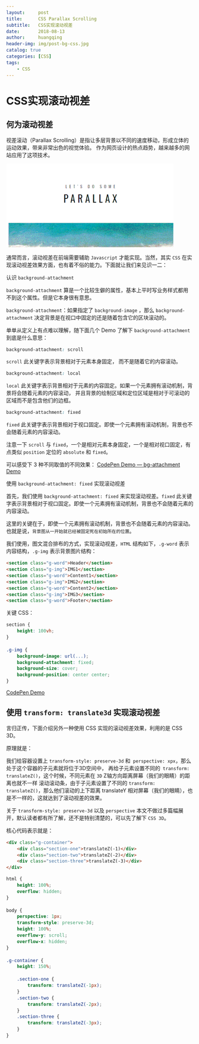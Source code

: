 ```yaml
---
layout:     post
title:      CSS Parallax Scrolling
subtitle:   CSS实现滚动视差
date:       2018-08-13
author:     huangqing
header-img: img/post-bg-css.jpg
catalog: true
categories: [CSS]
tags:
    - CSS
---
```


# CSS实现滚动视差

## 何为滚动视差

视差滚动（Parallax Scrolling）是指让多层背景以不同的速度移动，形成立体的运动效果，带来非常出色的视觉体验。 作为网页设计的热点趋势，越来越多的网站应用了这项技术。

![](/images/css/parallax-scrollling-640.gif)

通常而言，滚动视差在前端需要辅助 `Javascript` 才能实现。当然，其实 `CSS` 在实现滚动视差效果方面，也有着不俗的能力。下面就让我们来见识一二：

认识 `background-attachment`

`background-attachment` 算是一个比较生僻的属性，基本上平时写业务样式都用不到这个属性。但是它本身很有意思。

`background-attachment`：如果指定了 `background-image` ，那么 `background-attachment` 决定背景是在视口中固定的还是随着包含它的区块滚动的。

单单从定义上有点难以理解，随下面几个 Demo 了解下 `background-attachment` 到底是什么意思：

```css
background-attachment: scroll
```

`scroll` 此关键字表示背景相对于元素本身固定， 而不是随着它的内容滚动。

```css
background-attachment: local
```

`local` 此关键字表示背景相对于元素的内容固定。如果一个元素拥有滚动机制，背景将会随着元素的内容滚动， 并且背景的绘制区域和定位区域是相对于可滚动的区域而不是包含他们的边框。

```css
background-attachment: fixed
```

`fixed` 此关键字表示背景相对于视口固定。即使一个元素拥有滚动机制，背景也不会随着元素的内容滚动。

注意一下 `scroll` 与 `fixed`，一个是相对元素本身固定，一个是相对视口固定，有点类似 `position` 定位的 `absolute` 和 `fixed`。

可以感受下 3 种不同取值的不同效果：
[CodePen Demo — bg-attachment Demo](https://codepen.io/Chokcoco/pen/xJJorg)

使用 `background-attachment: fixed` 实现滚动视差

首先，我们使用 `background-attachment: fixed` 来实现滚动视差。`fixed` 此关键字表示背景相对于视口固定。即使一个元素拥有滚动机制，背景也不会随着元素的内容滚动。

这里的关键在于，即使一个元素拥有滚动机制，背景也不会随着元素的内容滚动。也就是说，`背景图从一开始就已经被固定死在初始所在的位置`。

我们使用，图文混合排布的方式，实现滚动视差，`HTML` 结构如下，`.g-word` 表示内容结构，`.g-img` 表示背景图片结构：

```html
<section class="g-word">Header</section>
<section class="g-img">IMG1</section>
<section class="g-word">Content1</section>
<section class="g-img">IMG2</section>
<section class="g-word">Content2</section>
<section class="g-img">IMG3</section>
<section class="g-word">Footer</section>
```

关键 CSS：

```css
section {
    height: 100vh;
}

.g-img {
    background-image: url(...);
    background-attachment: fixed;
    background-size: cover;
    background-position: center center;
}
```

[CodePen Demo](https://codepen.io/Chokcoco/pen/JBaQoY)

## 使用 `transform: translate3d` 实现滚动视差

言归正传，下面介绍另外一种使用 CSS 实现的滚动视差效果，利用的是 CSS 3D。

原理就是：

我们给容器设置上 `transform-style: preserve-3d` 和` perspective: xpx`，那么处于这个容器的子元素就将位于3D空间中，
再给子元素设置不同的` transform: translateZ()`，这个时候，不同元素在 `3D` Z轴方向距离屏幕（我们的眼睛）的距离也就不一样
滚动滚动条，由于子元素设置了不同的 `transform: translateZ()`，那么他们滚动的上下距离 translateY 相对屏幕（我们的眼睛），也是不一样的，这就达到了滚动视差的效果。

关于 `transform-style: preserve-3d` 以及 `perspective` 本文不做过多篇幅展开，默认读者都有所了解，还不是特别清楚的，可以先了解下 `CSS 3D`。

核心代码表示就是：

```html
<div class="g-container">
    <div class="section-one">translateZ(-1)</div>
    <div class="section-two">translateZ(-2)</div>
    <div class="section-three">translateZ(-3)</div>
</div>
```

```css
html {
    height: 100%;
    overflow: hidden;
}

body {
    perspective: 1px;
    transform-style: preserve-3d;
    height: 100%;
    overflow-y: scroll;
    overflow-x: hidden;
}

.g-container {
    height: 150%;

    .section-one {
        transform: translateZ(-1px);
    }
    .section-two {
        transform: translateZ(-2px);
    }
    .section-three {
        transform: translateZ(-3px);
    }
}
```


